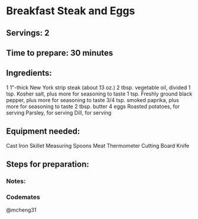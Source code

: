 # Breakfast Steak and Eggs

## Servings: 2

## Time to prepare: 30 minutes

## Ingredients:
1 1"-thick New York strip steak (about 13 oz.)
2 tbsp. vegetable oil, divided
1 tsp. Kosher salt, plus more for seasoning to taste
1 tsp. Freshly ground black pepper, plus more for seasoning to taste
3/4 tsp. smoked paprika, plus more for seasoning to taste
2 tbsp. butter
4 eggs
Roasted potatoes, for serving
Parsley, for serving
Dill, for serving

## Equipment needed:
Cast Iron Skillet
Measuring Spoons 
Meat Thermometer 
Cutting Board
Knife

## Steps for preparation:



### Notes:



### Codemates #
@mcheng31
